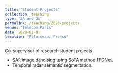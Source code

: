 ```yaml
---
title: "Student Projects"
collection: teaching
type: "2A and 3A"
permalink: /teaching/2020-projects
venue: "Télécom Paris"
date: 2020-01-01
location: "Palaiseau, France"
---
```


Co-supervisor of research student projects:
+ SAR image denoising using SoTA method [FFDNet](https://arxiv.org/pdf/1710.04026.pdf).
+ Temporal radar semantic segmentation.
